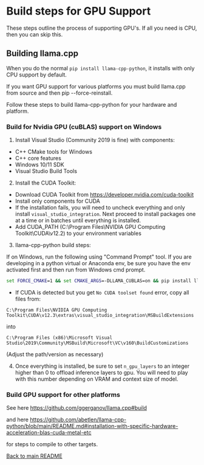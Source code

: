 # Build steps for GPU Support

These steps outline the process of supporting GPU's. If all you need is CPU, then you can skip this.

## Building llama.cpp

When you do the normal `pip install llama-cpp-python`, it installs with only CPU support by default.

If you want GPU support for various platforms you must build llama.cpp from source and then pip --force-reinstall.

Follow these steps to build llama-cpp-python for your hardware and platform.

### Build for Nvidia GPU (cuBLAS) support on Windows

1. Install Visual Studio (Community 2019 is fine) with components:

- C++ CMake tools for Windows
- C++ core features
- Windows 10/11 SDK
- Visual Studio Build Tools

2. Install the CUDA Toolkit:

- Download CUDA Toolkit from https://developer.nvidia.com/cuda-toolkit
- Install only components for CUDA
- If the installation fails, you will need to uncheck everything and only install `visual_studio_integration`. Next proceed to install packages one at a time or in batches until everything is installed.
- Add CUDA_PATH (C:\Program Files\NVIDIA GPU Computing Toolkit\CUDA\v12.2) to your environment variables

3. llama-cpp-python build steps:

If on Windows, run the following using "Command Prompt" tool. If you are developing in a python virtual or Anaconda env, be sure you have the env activated first and then run from Windows cmd prompt.

```cmd
set FORCE_CMAKE=1 && set CMAKE_ARGS=-DLLAMA_CUBLAS=on && pip install llama-cpp-python --force-reinstall --ignore-installed --upgrade --no-cache-dir --verbose
```

- If CUDA is detected but you get `No CUDA toolset found` error, copy all files from:

`C:\Program Files\NVIDIA GPU Computing Toolkit\CUDA\v12.3\extras\visual_studio_integration\MSBuildExtensions`

into

`C:\Program Files (x86)\Microsoft Visual Studio\2019\Community\MSBuild\Microsoft\VC\v160\BuildCustomizations`

(Adjust the path/version as necessary)

4. Once everything is installed, be sure to set `n_gpu_layers` to an integer higher than 0 to offload inference layers to gpu. You will need to play with this number depending on VRAM and context size of model.

### Build GPU support for other platforms

See here https://github.com/ggerganov/llama.cpp#build

and here https://github.com/abetlen/llama-cpp-python/blob/main/README.md#installation-with-specific-hardware-acceleration-blas-cuda-metal-etc

for steps to compile to other targets.

[Back to main README](../README.md)
